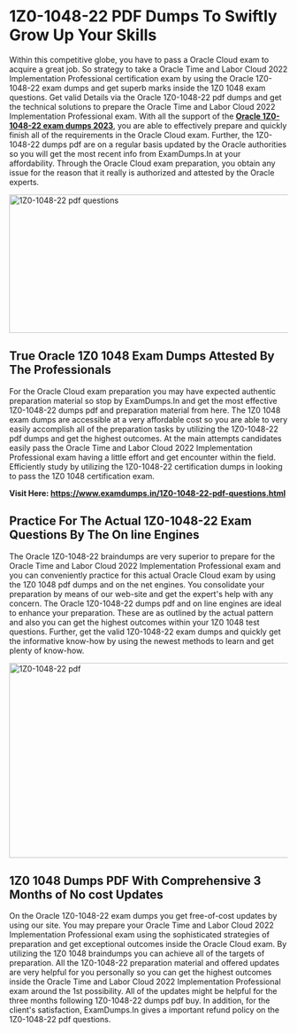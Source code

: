 <h1><strong>1Z0-1048-22 PDF Dumps To Swiftly Grow Up Your Skills</strong></h1>
<p>Within this competitive globe, you have to pass a Oracle Cloud exam to acquire a great job. So strategy to take a Oracle Time and Labor Cloud 2022 Implementation Professional certification exam by using the Oracle 1Z0-1048-22 exam dumps and get superb marks inside the 1Z0 1048 exam questions. Get valid Details via the Oracle 1Z0-1048-22 pdf dumps and get the technical solutions to prepare the Oracle Time and Labor Cloud 2022 Implementation Professional exam. With all the support of the <strong><a href="https://www.examdumps.in/1Z0-1048-22-pdf-questions.html">Oracle 1Z0-1048-22 exam dumps 2023</a></strong>, you are able to effectively prepare and quickly finish all of the requirements in the Oracle Cloud exam. Further, the 1Z0-1048-22 dumps pdf are on a regular basis updated by the Oracle authorities so you will get the most recent info from ExamDumps.In at your affordability. Through the Oracle Cloud exam preparation, you obtain any issue for the reason that it really is authorized and attested by the Oracle experts.</p>
<p><img src="https://i.ibb.co/zxJwW90/Copy-of-Online-Classes-Twitter-header-post-Made-with-Poster-My-Wall-1.png" alt="1Z0-1048-22 pdf questions" width="750" height="250" /></p>
<h2><strong>True Oracle 1Z0 1048 Exam Dumps Attested By The Professionals</strong></h2>
<p>For the Oracle Cloud exam preparation you may have expected authentic preparation material so stop by ExamDumps.In and get the most effective 1Z0-1048-22 dumps pdf and preparation material from here. The 1Z0 1048 exam dumps are accessible at a very affordable cost so you are able to very easily accomplish all of the preparation tasks by utilizing the 1Z0-1048-22 pdf dumps and get the highest outcomes. At the main attempts candidates easily pass the Oracle Time and Labor Cloud 2022 Implementation Professional exam having a little effort and get encounter within the field. Efficiently study by utilizing the 1Z0-1048-22 certification dumps in looking to pass the 1Z0 1048 certification exam.</p>
<p><strong>Visit Here:&nbsp;<a href="https://www.examdumps.in/1Z0-1048-22-pdf-questions.html">https://www.examdumps.in/1Z0-1048-22-pdf-questions.html</a></strong></p>
<h2><strong>Practice For The Actual 1Z0-1048-22 Exam Questions By The On line Engines</strong></h2>
<p>The Oracle 1Z0-1048-22 braindumps are very superior to prepare for the Oracle Time and Labor Cloud 2022 Implementation Professional exam and you can conveniently practice for this actual Oracle Cloud exam by using the 1Z0 1048 pdf dumps and on the net engines. You consolidate your preparation by means of our web-site and get the expert's help with any concern. The Oracle 1Z0-1048-22 dumps pdf and on line engines are ideal to enhance your preparation. These are as outlined by the actual pattern and also you can get the highest outcomes within your 1Z0 1048 test questions. Further, get the valid 1Z0-1048-22 exam dumps and quickly get the informative know-how by using the newest methods to learn and get plenty of know-how.</p>
<p><a href="https://www.examdumps.in/1Z0-1048-22-pdf-questions.html"><img src="https://i.ibb.co/QkNtdwY/Copy-of-Zoom-Online-Classes-Facebook-Share-Po-Made-with-Poster-My-Wall-1.jpg" alt="1Z0-1048-22 pdf" width="670" height="352" /></a></p>
<h2><strong>1Z0 1048 Dumps PDF With Comprehensive 3 Months of No cost Updates</strong></h2>
<p>On the Oracle 1Z0-1048-22 exam dumps you get free-of-cost updates by using our site. You may prepare your Oracle Time and Labor Cloud 2022 Implementation Professional exam using the sophisticated strategies of preparation and get exceptional outcomes inside the Oracle Cloud exam. By utilizing the 1Z0 1048 braindumps you can achieve all of the targets of preparation. All the 1Z0-1048-22 preparation material and offered updates are very helpful for you personally so you can get the highest outcomes inside the Oracle Time and Labor Cloud 2022 Implementation Professional exam around the 1st possibility. All of the updates might be helpful for the three months following 1Z0-1048-22 dumps pdf buy. In addition, for the client's satisfaction, ExamDumps.In gives a important refund policy on the 1Z0-1048-22 pdf questions.</p>
